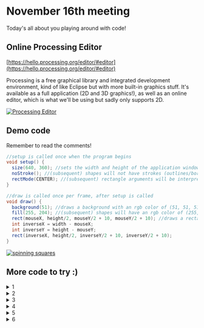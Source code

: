 # November 16th meeting

Today's all about you playing around with code!

## Online Processing Editor
[https://hello.processing.org/editor/#editor](https://hello.processing.org/editor/#editor)

Processing is a free graphical library and integrated development environment, kind of like Eclipse but with more built-in graphics stuff. It's available as a full application (2D and 3D graphics!), as well as an online editor, which is what we'll be using but sadly only supports 2D.

[![Processing Editor](https://imgur.com/uggxDeW.png)](https://hello.processing.org/editor/#editor)


## Demo code
Remember to read the comments!

```java
//setup is called once when the program begins
void setup() {
  size(640, 360); //sets the width and height of the application window in pixels
  noStroke(); //(subsequent) shapes will not have strokes (outlines/borders)
  rectMode(CENTER); //(subsequent) rectangle arguments will be interpreted as (centerX, centerY, width, height)
}

//draw is called once per frame, after setup is called
void draw() {
  background(51); //draws a background with an rgb color of (51, 51, 51)
  fill(255, 204); //(subsequent) shapes will have an rgb color of (255, 255, 255) and an alpha (opacity) value of 204
  rect(mouseX, height/2, mouseY/2 + 10, mouseY/2 + 10); //draws a rectangle. mouseX, mouseY, width, and height are system variables (you can use them anywhere in your Processing code!)
  int inverseX = width - mouseX;
  int inverseY = height - mouseY;
  rect(inverseX, height/2, inverseY/2 + 10, inverseY/2 + 10);
}
```

<a id="spinning squares" href="#spinning squares"><img alt="spinning squares" src="https://imgur.com/wCr45de.gif" /></a>

## More code to try :)
<details>
	<summary>1</summary>
	Processing will treat code not inside any method as if it were in the setup() method!

```java
size(480, 270);
background(0);
noStroke();
	
// No fourth argument means 100% opacity.
fill(0, 0, 255);
rect(0, 0, 240, 200);
	
// 255 means 100% opacity.
fill(255, 0, 0, 255);
rect(0, 0, 480, 40);
	
// 75% opacity.
fill(255, 0, 0, 191);
rect(0, 50, 480, 40);
	
// 55% opacity.
fill(255, 0, 0, 127);
rect(0, 100, 480, 40);
	
// 25% opacity.
fill(255, 0, 0, 63);
rect(0, 150, 480, 40);
```
</details>
<details>
	<summary>2</summary>

```java
void setup() {
  size(480, 270);
  background(50);
  stroke(255);
}
	
void draw() {
  background(50);
  stroke(255);
  // frameCount is the number of frames that have passed since the program began
  fill(frameCount / 2);
  rectMode(CENTER);
  rect(width/2, height/2, width/2, height/2);
}
```
</details>
<details>
	<summary>3</summary>

```java
void setup() {
  size(480, 270);
  background(255);
}
	
void draw() {
  stroke(0);
	
  // Draw a line from previous mouse location to current mouse location.
  line(pmouseX, pmouseY, mouseX, mouseY);
}
```
</details>
<details>
	<summary>4</summary>

```java
void setup() {
  size(480, 270);
  background(255);
  stroke(0);
}
	
// Whenever a user clicks the mouse the code written inside mousePressed() is executed
void mousePressed() {
  fill(175);
  rectMode(CENTER);
  rect(mouseX, mouseY, 16, 16);
}
	
// Whenever a user presses a key the code written inside keyPressed() is executed
void keyPressed() {
  background(255);
}
```
</details>
<details>
	<summary>5</summary>

```java	
float x = 240;   // x location of square
float y = 0;     // y location of square
	
float speed = 0;   // speed of square
	
// A new variable, for gravity (i.e. acceleration).   
// We use a relatively small number (0.1) because 
// this accelerations accumulates over time, increasing the speed.   
// Try changing this number to 2.0 and see what happens.
float gravity = 0.1;  
	
void setup() {
  size(480, 270);
}
	
void draw() {
  background(255);
	
  // Display the square
  fill(175);
  stroke(0);
  rectMode(CENTER);
  rect(x, y, 10, 10);
	
  // Add speed to location.
  y = y + speed;
	
  // Add gravity to speed.
  speed = speed + gravity;
	
  // If square reaches the bottom
  // Reverse speed
  if (y > height) {
    // Multiplying by -0.95 instead of -1 slows the square 
    // down each time it bounces (by decreasing speed).  
    // This is known as a "dampening" effect and is a more 
    // realistic simulation of the real world (without it, 
    // a ball would bounce forever).
    speed = speed * -0.95;
    y = height;
  }
}
```
</details>
<details>
	<summary>6</summary>
	Hey! All of the code above was taken from <a href="http://learningprocessing.com/examples/">here</a>. We selected cool ones that you can understand from what you've learned so far, but there's some even cooler but really complicated stuff!
	<p>For example, check out 14-17 Nested Push Pop</p>
	<a id="nested" href="#nested"><img alt="nested" src="https://imgur.com/6wGUpqC.gif" /></a>
</details>